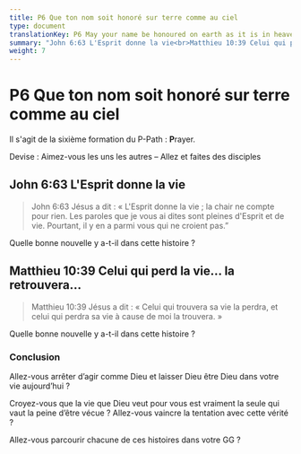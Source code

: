 ```yaml
---
title: P6 Que ton nom soit honoré sur terre comme au ciel
type: document
translationKey: P6 May your name be honoured on earth as it is in heaven
summary: "John 6:63 L'Esprit donne la vie<br>Matthieu 10:39 Celui qui perd la vie... la retrouvera..."
weight: 7
---
```

# P6 Que ton nom soit honoré sur terre comme au ciel

Il s'agit de la sixième formation du P-Path : **P**rayer.

Devise : Aimez-vous les uns les autres – Allez et faites des disciples

## John 6:63 L'Esprit donne la vie

>   John 6:63 Jésus a dit : « L'Esprit donne la vie ; la chair ne compte pour rien. Les paroles que je vous ai dites sont pleines d'Esprit et de vie. Pourtant, il y en a parmi vous qui ne croient pas.”

Quelle bonne nouvelle y a-t-il dans cette histoire ?

## Matthieu 10:39 Celui qui perd la vie... la retrouvera...

>   Matthieu 10:39 Jésus a dit : « Celui qui trouvera sa vie la perdra, et celui qui perdra sa vie à cause de moi la trouvera. »

Quelle bonne nouvelle y a-t-il dans cette histoire ?

### Conclusion

Allez-vous arrêter d’agir comme Dieu et laisser Dieu être Dieu dans votre vie aujourd’hui ?

Croyez-vous que la vie que Dieu veut pour vous est vraiment la seule qui vaut la peine d’être vécue ? Allez-vous vaincre la tentation avec cette vérité ?

Allez-vous parcourir chacune de ces histoires dans votre GG ?

